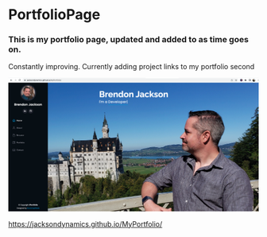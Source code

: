 # PortfolioPage

### This is my portfolio page, updated and added to as time goes on.  
Constantly improving. Currently adding project links to my portfolio second

<img src="ScreenShot.png" width="700px" />


https://jacksondynamics.github.io/MyPortfolio/
